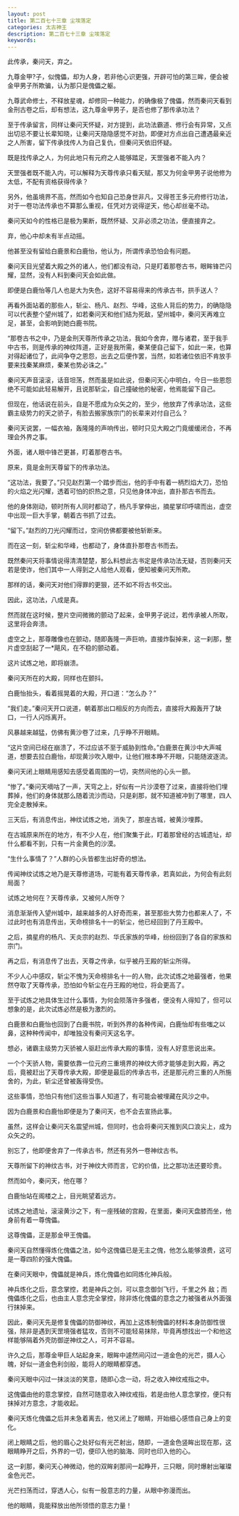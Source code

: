 ```yaml
---
layout: post
title: 第二百七十三章 尘埃落定
categories: 太古神王
description: 第二百七十三章 尘埃落定
keywords:
---
```


此传承，秦问天，弃之。

九尊金甲?子，似傀儡，却为人身，若非他心识更强，开辟可怕的第三眸，便会被金甲男子所欺骗，认为那只是傀儡之躯。

九尊武命修士，不释放星魂，却修同一种能力，的确像极了傀儡，然而秦问天看到金刑古卷之后，却有想法，这九尊金甲男子，是否也修了那传承功法？

至于传承留言，同样让秦问天怀疑，对方提到，此功法霸道、修行会有异常，又点出切忌不要让长辈知晓，让秦问天隐隐感觉不对劲，即便对方点出自己遭遇最亲近之人所害，留下传承找传人为自己复仇，但秦问天依旧怀疑。

既是找传承之人，为何此地只有元府之人能够踏足，天罡强者不能入内？

天罡强者既不能入内，可以解释为天尊传承只看天赋，那又为何金甲男子说他修为太低，不配有资格获得传承？

另外，他虽境界不高，然而如今也知自己恐身世非凡，又得苍王多元府修行功法，对于一卷功法传承也不算那么重视，任凭对方说得逆天，他心却丝毫不动。

秦问天如今的性格已是极为果断，既然怀疑、又非必须之功法，便直接弃之。

弃，他心中却未有半点动摇。

他甚至没有留给白鹿景和白鹿怡，他认为，所谓传承恐怕会有问题。

秦问天目光望着大殿之外的诸人，他们都没有动，只是盯着那卷古书，眼眸锋芒闪耀，显然，没有人料到秦问天会如此做。

即便是白鹿怡等几人也是大为失色，这好不容易得来的传承古书，拱手送人？

再看外面站着的那些人，斩尘、杨凡、赵烈、华峰，这些人背后的势力，的确隐隐可以代表整个望州城了，如若秦问天和他们结为死敌，望州城中，秦问天再难立足，甚至，会影响到她白鹿书院。

“那卷古书之中，乃是金刑天尊所传承之功法，我如今舍弃，赠与诸君，至于我手中古书，则是传承的神纹阵道，正好是我所需，秦某便自己留下，如此一来，也算对得起诸位了，此间争夺之恩怨，出去之后便作罢，当然，如若诸位依旧不肯放手要来找秦某麻烦，秦某也势必诛之。”

秦问天声音滚滚，话音坦荡，然而虽是如此说，但秦问天心中明白，今日一些恩怨绝不可能如此轻易解开，且说那斩尘，自己撞破他的秘密，他焉能留下自己。

但现在，他话说在前头，自是不愿成为众矢之的，至少，他放弃了传承功法，这些霸主级势力的天之骄子，有脸去搬家族宗门的长辈来对付自己么？

秦问天说罢，一幅衣袖，轰隆隆的声响传出，顿时只见大殿之门竟缓缓闭合，不再理会外界之事。

外面，诸人眼中锋芒更甚，盯着那卷古书。

原来，竟是金刑天尊留下的传承功法。

“这功法，我要了。”只见赵烈第一个踏步而出，他的手中有着一柄烈焰大刀，恐怕的火焰之光闪耀，透着可怕的炽热之意，只见他身体冲出，直扑那古书而去。

他的身体刚动，顿时所有人同时都动了，杨凡手掌伸出，摘星掌印呼啸而出，虚空中出现一巨大手掌，朝着古书抓了过去。

“留下。”赵烈的刀光闪耀而过，空间仿佛都要被他斩断来。

而在这一刻，斩尘和华峰，也都动了，身体直扑那卷古书而去。

既然秦问天将事情说得清清楚楚，那么料想此古书定是传承功法无疑，否则秦问天若是使诈，他们其中一人得到之人给他人观看，便知被秦问天所欺。

那样的话，秦问天对他们得罪的更狠，还不如不将古书交出。

因此，这功法，八成是真。

然而就在这时候，整片空间微微的颤动了起来，金甲男子说过，若传承被人所取，这里将会奔溃。

虚空之上，那尊雕像也在颤动，随即轰隆一声巨响，直接炸裂掉来，这一刹那，整片虚空刮起了一*飓风，在不稳的颤动着。

这片试炼之地，即将崩溃。

秦问天所在的大殿，同样也在颤抖。

白鹿怡抬头，看着摇晃着的大殿，开口道：“怎么办？”

“我们走。”秦问天开口说道，朝着那出口相反的方向而去，直接将大殿轰开了缺口，一行人闪烁离开。

风暴越来越猛，仿佛有黄沙卷了过来，几乎睁不开眼睛。

“这片空间已经在崩溃了，不过应该不至于威胁到性命。”白鹿景在黄沙中大声喊道，想要去拉白鹿怡，却现黄沙吹入眼中，让他们根本睁不开眼，只能随波逐流。

秦问天闭上眼睛用感知去感受着周围的一切，突然间他的心头一颤。

“惨了。”秦问天嘀咕了一声，天穹之上，好似有一片沙漠卷了过来，直接将他们埋葬掉，他们的身体就那么随着流沙而动，只是刹那，就不知道被冲到了哪里，四人完全走散掉来。

三天后，有消息传出，神纹试炼之地，消失了，那座古城，被黄沙埋葬。

在古城原来所在的地方，有不少人在，他们聚集于此，盯着那曾经的古城遗址，却什么都看不到，只有一片金黄色的沙漠。

“生什么事情了？”人群的心头皆都生出好奇的想法。

传闻神纹试炼之地乃是天尊修道场，可能有着天尊传承，若真如此，为何会有此刻局面？

试炼之地何在？天尊传承，又被何人所夺？

消息渐渐传入望州城中，越来越多的人好奇而来，甚至那些大势力也都来人了，不过此时也有消息传出，天命榜排名十一的斩尘，他已经回到了丹王殿中。

之后，摘星府的杨凡、天炎宗的赵烈、华氏家族的华峰，纷纷回到了各自的家族和宗门。

再之后，有消息传了出去，天尊之传承，似乎被丹王殿的斩尘所得。

不少人心中感叹，斩尘不愧为天命榜排名十一的人物，此次试炼之地最强者，他果然夺取了天尊传承，恐怕如今斩尘在丹王殿的地位，将会更高了。

至于试炼之地具体生过什么事情，为何会陨落许多强者，便没有人得知了，但可以想象的是，此次试炼必然是极为激烈的。

白鹿景和白鹿怡也回到了白鹿书院，听到外界的各种传闻，白鹿怡却有些嗤之以鼻，这种种传闻中，却唯独没有秦问天这名字。

想必，诸霸主级势力天骄被人驱赶出传承大殿的事情，没有人好意思说出来。

一个个天骄人物，需要依靠一位元府三重境界的神纹大师才能够走到大殿，再之后，竟被赶出了天尊传承大殿，即便是最后的传承古书，还是那元府三重的人所施舍的，为此，斩尘还曾被轰得受伤。

这些事情，恐怕只有他们这些当事人知道了，有可能会被埋藏在风沙之中。

因为白鹿景和白鹿怡即便是为了秦问天，也不会去宣扬此事。

虽然，这样会让秦问天名震望州城，但同时，也会将秦问天推到风口浪尖上，成为众矢之的。

别忘了，他即便舍弃了一传承古书，然还有另外一卷神纹古书。

天尊所留下的神纹古书，对于神纹大师而言，它的价值，比之那功法还要珍贵。

然而如今，秦问天，他在哪？

白鹿怡站在阁楼之上，目光眺望着远方。

试炼之地遗址，滚滚黄沙之下，有一座残破的宫殿，在里面，秦问天盘膝而坐，他身前有着一尊傀儡。

这尊傀儡，正是那金甲王傀儡。

秦问天自然懂得炼化傀儡之法，如今这傀儡已是无主之傀，他怎么能够浪费，这可是一尊四阶的强大傀儡。

在秦问天眼中，傀儡就是神兵，炼化傀儡也如同炼化神兵般。

神兵炼化之后，意念掌控，若是神兵之剑，可以意念御剑飞行，千里之外 敌；而傀儡炼化之后，也由主人意念完全掌控，除非炼化傀儡的意念之力被强者从外面强行抹掉来。

因此，秦问天先是修复傀儡的防御神纹，再加上这炼制傀儡的材料本身防御性很强，除非是遇到天罡境强者猛攻，否则不可能轻易抹除，毕竟再想找出一个和他这样能够隔着外壳防御逆神纹之人，可并不容易。

许久之后，那尊金甲巨人站起身来，眼眸中遽然间闪过一道金色的光芒，摄人心魄，好似一道金色利剑般，能将人的眼睛都穿透。

秦问天眼中闪过一抹淡淡的笑意，随即心念一动，将之收入神纹戒指之中。

这傀儡由他的意念掌控，自然可随意收入神纹戒指，若是由他人意念掌控，便只有抹掉对方意念，才能收起。

秦问天炼化傀儡之后并未急着离去，他又闭上了眼睛，开始细心感悟自己身上的变化。

闭上眼睛之后，他的眉心之处好似有光芒射出，随即，一道金色竖眸出现在那，这眼睛睁开之后，外界的一切，便印入他的脑海、同时也印入他的心。

这一刹那，秦问天心神微动，他的双眸刹那间一起睁开，三只眼，同时爆射出璀璨金色光芒。

光芒扫荡而过，穿透人心，似有一股意志的力量，从眼中弥漫而出。

他的眼睛，竟能释放出他所领悟的意志力量！
